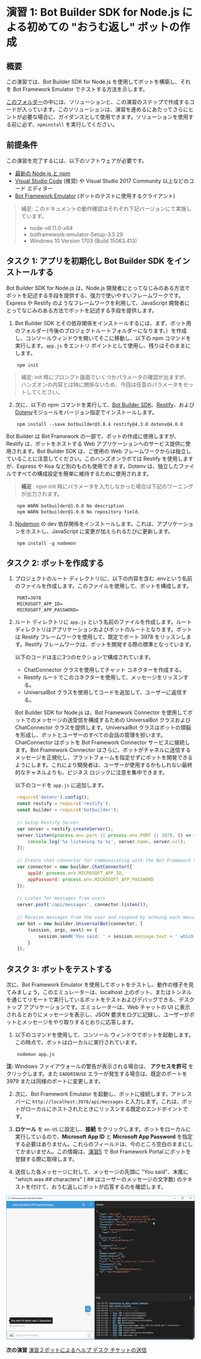 # 演習 1: Bot Builder SDK for Node.js による初めての "おうむ返し" ボットの作成

## 概要

この演習では、Bot Builder SDK for Node.js を使用してボットを構築し、それを Bot Framework Emulator でテストする方法を示します。

[このフォルダー](./exercise1-EchoBot)の中には、ソリューションと、この演習のステップで作成するコードが入っています。このソリューションは、演習を進めるにあたってさらにヒントが必要な場合に、ガイダンスとして使用できます。ソリューションを使用する前に必ず、`npminstall` を実行してください。

## 前提条件

この演習を完了するには、以下のソフトウェアが必要です。

* [最新の Node.js と npm](https://nodejs.org/en/download)
* [Visual Studio Code](https://code.visualstudio.com/download) (推奨) や Visual Studio 2017 Community 以上などのコード エディター
* [Bot Framework Emulator](https://emulator.botframework.com/) (ボットのテストに使用するクライアント)

<!-- ドライラン時に補足追加 -->
> 補足: このドキュメントの動作確認はそれぞれ下記バージョンにて実施しています。
>* node-v6.11.0-x64
>* botframework-emulator-Setup-3.5.29
>* Windows 10 Version 1703 (Build 15063.413)
<!-- ドライラン時に補足追加 -->

## タスク 1: アプリを初期化し Bot Builder SDK をインストールする

Bot Builder SDK for Node.js は、Node.js 開発者にとってなじみのある方法でボットを記述する手段を提供する、強力で使いやすいフレームワークです。Express や Restify のようなフレームワークを利用して、JavaScript 開発者にとってなじみのある方法でボットを記述する手段を提供します。

1. Bot Builder SDK とその依存関係をインストールするには、まず、ボット用のフォルダー(今後のプロジェクトルートフォルダーになります。）を作成し、コンソールウィンドウを開いてそこに移動し、以下の npm コマンドを実行します。`app.js` をエントリ ポイントとして使用し、残りはそのままにします。

```
    npm init
```

<!-- ドライラン時に補足追加 -->
> 補足: init 時にプロンプト画面でいくつかパラメータの確認が出ますが、ハンズオンの内容とは特に関係ないため、今回は任意のパラメータをセットしてください。

2. 次に、以下の npm コマンドを実行して、[Bot Builder SDK](https://dev.botframework.com/)、[Restify](http://restify.com/)、および[Dotenv](https://github.com/motdotla/dotenv)モジュールをバージョン指定でインストールします。

<!--- ドライラン時に変更 -->
```
    npm install --save botbuilder@3.8.4 restify@4.3.0 dotenv@4.0.0 
```
<!--- ドライラン時に変更 -->


Bot Builder は Bot Framework の一部で、ボットの作成に使用しますが、Restify は、ボットをホストする Web アプリケーションへのサービス提供に使用されます。Bot Builder SDK は、ご使用の Web フレームワークからは独立していることに注意してください。このハンズオンラボでは Restify を使用しますが、Express や Koa など別のものも使用できます。Dotenv は、独立したファイルですべての構成設定を簡単に維持するために使用されます。

<!--- ドライラン時に補足追加 -->
> **補足** : npm init 時にパラメータを入力しなかった場合は下記のワーニングが出力されます。
```
    npm WARN botbuilder@1.0.0 No description
    npm WARN botbuilder@1.0.0 No repository field.
```

<!--　コメントアウト
```
    npm install --save botbuilder restify dotenv
```-->
<!-- ドライラン時に補足追加 -->


3. [Nodemon](https://nodemon.io/) の dev 依存関係をインストールします。これは、アプリケーションをホストし、JavaScript に変更が加えられるたびに更新します。

```
    npm install -g nodemon
```

## タスク 2: ボットを作成する

1. プロジェクトのルート ディレクトリ(に、以下の内容を含む .envという名前のファイルを作成します。このファイルを使用して、ボットを構成します。

```
    PORT=3978
    MICROSOFT_APP_ID=
    MICROSOFT_APP_PASSWORD=
```

2. ルート ディレクトリに `app.js` という名前のファイルを作成します。ルートディレクトリはアプリケーションおよびボットのルートとなります。ボットは Restify フレームワークを使用して、既定でポート 3978 をリッスンします。Restify フレームワークは、ボットを開発する際の標準となっています。

    以下のコードは主に3つのセクションで構成されています。

    *   ChatConnector クラスを使用してチャット コネクターを作成する。
    *   Restify ルートでこのコネクターを使用して、メッセージをリッスンする。
    *   UniversalBot クラスを使用してコードを追加して、ユーザーに返信する。

    Bot Builder SDK for Node.js は、Bot Framework Connector を使用してボットでのメッセージの送受信を構成するための UniversalBot クラスおよび ChatConnector クラスを提供します。UniversalBot クラスはボットの頭脳を形成し、ボットとユーザーのすべての会話の管理を担います。ChatConnector はボットを Bot Framework Connector サービスに接続します。Bot Framework Connector はさらに、ボットがチャネルに送信するメッセージを正規化し、プラットフォームを指定せずにボットを開発できるようにします。これにより開発者は、ユーザーが使用するかもしれない最終的なチャネルよりも、ビジネス ロジックに注意を集中できます。

    以下のコードを `app.js` に追加します。

``` javascript
    require('dotenv').config();
    const restify = require('restify');
    const builder = require('botbuilder');

    // Setup Restify Server
    var server = restify.createServer();
    server.listen(process.env.port || process.env.PORT || 3978, () => {
        console.log('%s listening to %s', server.name, server.url);
    });

    // Create chat connector for communicating with the Bot Framework Service
    var connector = new builder.ChatConnector({
        appId: process.env.MICROSOFT_APP_ID,
        appPassword: process.env.MICROSOFT_APP_PASSWORD
    });

    // Listen for messages from users
    server.post('/api/messages', connector.listen());

    // Receive messages from the user and respond by echoing each message back (prefixed with 'You said:')
    var bot = new builder.UniversalBot(connector, [
        (session, args, next) => {
            session.send('You said: ' + session.message.text + ' which was ' + session.message.text.length + ' characters');
        }
    ]);
```

## タスク 3: ボットをテストする

次に、Bot Framework Emulator を使用してボットをテストし、動作の様子を見てみましょう。このエミュレーターは、localhost 上のボット、またはトンネルを通じてリモートで実行しているボットをテストおよびデバッグできる、デスクトップ アプリケーションです。エミュレーターは、Web チャットの UI に表示されるとおりにメッセージを表示し、JSON 要求をログに記録し、ユーザーがボットとメッセージをやり取りするとおりに応答します。

1.  以下のコマンドを使用して、コンソール
    ウィンドウでボットを起動します。この時点で、ボットはローカルに実行されています。

```
    nodemon app.js
```

 **注:** Windows ファイアウォールの警告が表示される場合は、 **アクセスを許可** をクリックします。また `EADDRINUSE` エラーが発生する場合は、既定のポートを 3979 または同様のポートに変更します。

2.  次に、Bot Framework Emulator を起動し、ボットに接続します。アドレス バーに `http://localhost:3978/api/messages` と入力します。これは、ボットがローカルにホストされたときにリッスンする既定のエンドポイントです。

3.  **ロケール** を `en-US` に設定し、**接続** をクリックします。ボットをローカルに実行しているので、**Microsoft App ID** と **Microsoft App Password** を指定する必要はありません。これらのフィールドは、今のところ空白のままにしてかまいません。この情報は、[演習5](./exercise5-Deployment.md) で Bot Framework Portal にボットを登録する際に取得します。

4.  送信した各メッセージに対して、メッセージの先頭に "You said"、末尾に "which was ## characters" ( ## はユーザーのメッセージの文字数) のテキストを付けて、おうむ返しにボットが応答するのを確認します。

   ![exercise1-echo-bot](./media/1-1.png)

**次の演習** [演習２ボットによるヘルプ デスク チケットの送信](./exercise2-TicketSubmissionDialog.md)
